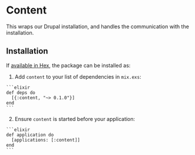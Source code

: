# Content

This wraps our Drupal installation, and handles the communication with the
installation.

## Installation

If [available in Hex](https://hex.pm/docs/publish), the package can be installed as:

  1. Add `content` to your list of dependencies in `mix.exs`:

    ```elixir
    def deps do
      [{:content, "~> 0.1.0"}]
    end
    ```

  2. Ensure `content` is started before your application:

    ```elixir
    def application do
      [applications: [:content]]
    end
    ```
